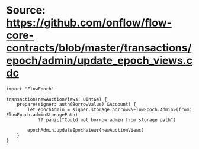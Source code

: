 # Source: https://github.com/onflow/flow-core-contracts/blob/master/transactions/epoch/admin/update_epoch_views.cdc

```
import "FlowEpoch"

transaction(newAuctionViews: UInt64) {
    prepare(signer: auth(BorrowValue) &Account) {
        let epochAdmin = signer.storage.borrow<&FlowEpoch.Admin>(from: FlowEpoch.adminStoragePath)
            ?? panic("Could not borrow admin from storage path")

        epochAdmin.updateEpochViews(newAuctionViews)
    }
}
```